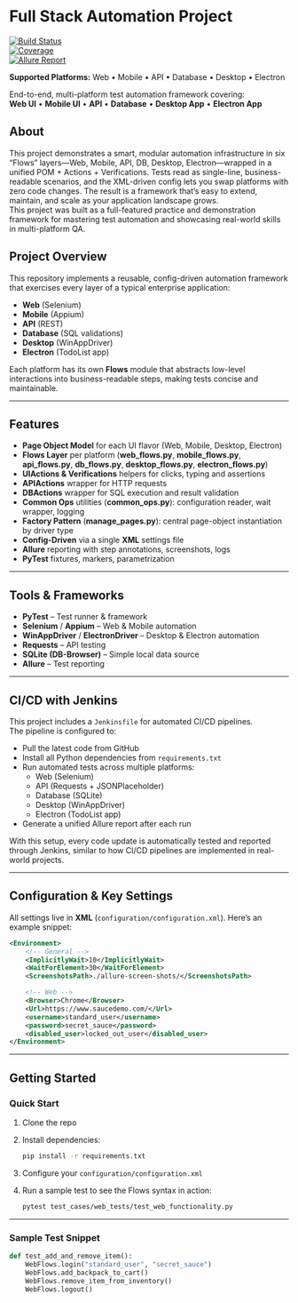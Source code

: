 # Full Stack Automation Project

[![Build Status](https://img.shields.io/badge/build-passing-brightgreen)]()  
[![Coverage](https://img.shields.io/badge/coverage-85%25-yellowgreen)]()  
[![Allure Report](https://img.shields.io/badge/allure-report-blue)]()

**Supported Platforms:** Web • Mobile • API • Database • Desktop • Electron

End-to-end, multi-platform test automation framework covering:  
**Web UI** • **Mobile UI** • **API** • **Database** • **Desktop App** • **Electron App**

## About

This project demonstrates a smart, modular automation infrastructure in six “Flows” layers—Web, Mobile, API, DB, Desktop, Electron—wrapped in a unified POM + Actions + Verifications. Tests read as single-line, business-readable scenarios, and the XML-driven config lets you swap platforms with zero code changes. The result is a framework that’s easy to extend, maintain, and scale as your application landscape grows.  
This project was built as a full-featured practice and demonstration framework for mastering test automation and showcasing real-world skills in multi-platform QA.

## Project Overview

This repository implements a reusable, config-driven automation framework that exercises every layer of a typical enterprise application:

- **Web** (Selenium)  
- **Mobile** (Appium)  
- **API** (REST)  
- **Database** (SQL validations)  
- **Desktop** (WinAppDriver)  
- **Electron** (TodoList app)  

Each platform has its own **Flows** module that abstracts low-level interactions into business-readable steps, making tests concise and maintainable.

---

## Features

- **Page Object Model** for each UI flavor (Web, Mobile, Desktop, Electron)  
- **Flows Layer** per platform (**web_flows.py**, **mobile_flows.py**, **api_flows.py**, **db_flows.py**, **desktop_flows.py**, **electron_flows.py**)  
- **UIActions & Verifications** helpers for clicks, typing and assertions  
- **APIActions** wrapper for HTTP requests  
- **DBActions** wrapper for SQL execution and result validation  
- **Common Ops** utilities (**common_ops.py**): configuration reader, wait wrapper, logging  
- **Factory Pattern** (**manage_pages.py**): central page-object instantiation by driver type  
- **Config-Driven** via a single **XML** settings file  
- **Allure** reporting with step annotations, screenshots, logs  
- **PyTest** fixtures, markers, parametrization  

---

## Tools & Frameworks

- **PyTest** – Test runner & framework  
- **Selenium** / **Appium** – Web & Mobile automation  
- **WinAppDriver** / **ElectronDriver** – Desktop & Electron automation  
- **Requests** – API testing  
- **SQLite (DB-Browser)** – Simple local data source  
- **Allure** – Test reporting  

---

## CI/CD with Jenkins

This project includes a `Jenkinsfile` for automated CI/CD pipelines.  
The pipeline is configured to:

- Pull the latest code from GitHub  
- Install all Python dependencies from `requirements.txt`  
- Run automated tests across multiple platforms:  
  - Web (Selenium)  
  - API (Requests + JSONPlaceholder)  
  - Database (SQLite)  
  - Desktop (WinAppDriver)  
  - Electron (TodoList app)  
- Generate a unified Allure report after each run  

With this setup, every code update is automatically tested and reported through Jenkins, similar to how CI/CD pipelines are implemented in real-world projects.

---

## Configuration & Key Settings

All settings live in **XML** (`configuration/configuration.xml`). Here’s an example snippet:

```xml
<Environment>
    <!-- General -->
    <ImplicitlyWait>10</ImplicitlyWait>
    <WaitForElement>30</WaitForElement>
    <ScreenshotsPath>./allure-screen-shots/</ScreenshotsPath>

    <!-- Web -->
    <Browser>Chrome</Browser>
    <Url>https://www.saucedemo.com/</Url>
    <username>standard_user</username>
    <password>secret_sauce</password>
    <disabled_user>locked_out_user</disabled_user>
</Environment>
```
---

## Getting Started

### Quick Start

1. Clone the repo  
2. Install dependencies:  

   ```bash
   pip install -r requirements.txt
   ```

3. Configure your `configuration/configuration.xml`  
4. Run a sample test to see the Flows syntax in action:  

   ```bash
   pytest test_cases/web_tests/test_web_functionality.py
   ```

---

### Sample Test Snippet

```python
def test_add_and_remove_item():
    WebFlows.login("standard_user", "secret_sauce")
    WebFlows.add_backpack_to_cart()
    WebFlows.remove_item_from_inventory()
    WebFlows.logout()
```

